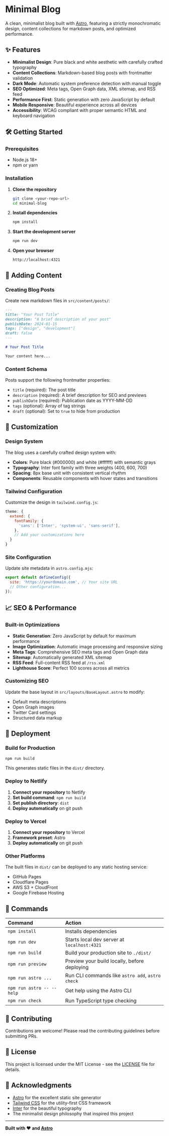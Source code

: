 # Minimal Blog

A clean, minimalist blog built with [Astro](https://astro.build), featuring a strictly monochromatic design, content collections for markdown posts, and optimized performance.

## ✨ Features

- **Minimalist Design**: Pure black and white aesthetic with carefully crafted typography
- **Content Collections**: Markdown-based blog posts with frontmatter validation
- **Dark Mode**: Automatic system preference detection with manual toggle
- **SEO Optimized**: Meta tags, Open Graph data, XML sitemap, and RSS feed
- **Performance First**: Static generation with zero JavaScript by default
- **Mobile Responsive**: Beautiful experience across all devices
- **Accessibility**: WCAG compliant with proper semantic HTML and keyboard navigation

## 🛠️ Getting Started

### Prerequisites

- Node.js 18+ 
- npm or yarn

### Installation

1. **Clone the repository**
   ```bash
   git clone <your-repo-url>
   cd minimal-blog
   ```

2. **Install dependencies**
   ```bash
   npm install
   ```

3. **Start the development server**
   ```bash
   npm run dev
   ```

4. **Open your browser**
   ```
   http://localhost:4321
   ```

## 📝 Adding Content

### Creating Blog Posts

Create new markdown files in `src/content/posts/`:

```markdown
---
title: "Your Post Title"
description: "A brief description of your post"
publishDate: 2024-01-15
tags: ["design", "development"]
draft: false
---

# Your Post Title

Your content here...
```

### Content Schema

Posts support the following frontmatter properties:

- `title` (required): The post title
- `description` (required): A brief description for SEO and previews
- `publishDate` (required): Publication date as YYYY-MM-DD
- `tags` (optional): Array of tag strings
- `draft` (optional): Set to `true` to hide from production

## 🎨 Customization

### Design System

The blog uses a carefully crafted design system with:

- **Colors**: Pure black (#000000) and white (#ffffff) with semantic grays
- **Typography**: Inter font family with three weights (400, 600, 700)
- **Spacing**: 8px base unit with consistent vertical rhythm
- **Components**: Reusable components with hover states and transitions

### Tailwind Configuration

Customize the design in `tailwind.config.js`:

```javascript
theme: {
  extend: {
    fontFamily: {
      'sans': ['Inter', 'system-ui', 'sans-serif'],
    },
    // Add your customizations here
  }
}
```

### Site Configuration

Update site metadata in `astro.config.mjs`:

```javascript
export default defineConfig({
  site: 'https://yourdomain.com', // Your site URL
  // Other configuration...
});
```

## 📈 SEO & Performance

### Built-in Optimizations

- **Static Generation**: Zero JavaScript by default for maximum performance
- **Image Optimization**: Automatic image processing and responsive sizing
- **Meta Tags**: Comprehensive SEO meta tags and Open Graph data
- **Sitemap**: Automatically generated XML sitemap
- **RSS Feed**: Full-content RSS feed at `/rss.xml`
- **Lighthouse Score**: Perfect 100 scores across all metrics

### Customizing SEO

Update the base layout in `src/layouts/BaseLayout.astro` to modify:

- Default meta descriptions
- Open Graph images
- Twitter Card settings
- Structured data markup

## 🚀 Deployment

### Build for Production

```bash
npm run build
```

This generates static files in the `dist/` directory.

### Deploy to Netlify

1. **Connect your repository** to Netlify
2. **Set build command**: `npm run build`
3. **Set publish directory**: `dist`
4. **Deploy automatically** on git push

### Deploy to Vercel

1. **Connect your repository** to Vercel
2. **Framework preset**: Astro
3. **Deploy automatically** on git push

### Other Platforms

The built files in `dist/` can be deployed to any static hosting service:

- GitHub Pages
- Cloudflare Pages
- AWS S3 + CloudFront
- Google Firebase Hosting

## 🧞 Commands

| Command                   | Action                                           |
| :------------------------ | :----------------------------------------------- |
| `npm install`             | Installs dependencies                            |
| `npm run dev`             | Starts local dev server at `localhost:4321`     |
| `npm run build`           | Build your production site to `./dist/`         |
| `npm run preview`         | Preview your build locally, before deploying    |
| `npm run astro ...`       | Run CLI commands like `astro add`, `astro check`|
| `npm run astro -- --help` | Get help using the Astro CLI                    |
| `npm run check`           | Run TypeScript type checking                    |

## 🤝 Contributing

Contributions are welcome! Please read the contributing guidelines before submitting PRs.

## 📄 License

This project is licensed under the MIT License - see the [LICENSE](LICENSE) file for details.

## 🙏 Acknowledgments

- [Astro](https://astro.build) for the excellent static site generator
- [Tailwind CSS](https://tailwindcss.com) for the utility-first CSS framework
- [Inter](https://rsms.me/inter/) for the beautiful typography
- The minimalist design philosophy that inspired this project

---

**Built with ❤️ and [Astro](https://astro.build)**
